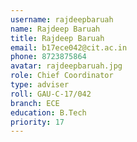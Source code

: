 ```yaml
---
username: rajdeepbaruah
name: Rajdeep Baruah
title: Rajdeep Baruah
email: b17ece042@cit.ac.in
phone: 8723875864
avatar: rajdeepbaruah.jpg
role: Chief Coordinator
type: adviser
roll: GAU-C-17/042
branch: ECE
education: B.Tech
priority: 17
---
```

